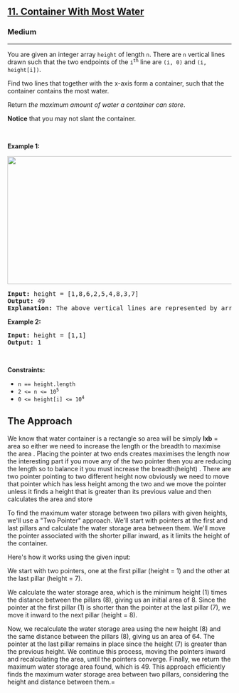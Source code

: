 <h2><a href="https://leetcode.com/problems/container-with-most-water">11. Container With Most Water</a></h2><h3>Medium</h3><hr><p>You are given an integer array <code>height</code> of length <code>n</code>. There are <code>n</code> vertical lines drawn such that the two endpoints of the <code>i<sup>th</sup></code> line are <code>(i, 0)</code> and <code>(i, height[i])</code>.</p>

<p>Find two lines that together with the x-axis form a container, such that the container contains the most water.</p>

<p>Return <em>the maximum amount of water a container can store</em>.</p>

<p><strong>Notice</strong> that you may not slant the container.</p>

<p>&nbsp;</p>
<p><strong class="example">Example 1:</strong></p>
<img alt="" src="https://s3-lc-upload.s3.amazonaws.com/uploads/2018/07/17/question_11.jpg" style="width: 600px; height: 287px;" />
<pre>
<strong>Input:</strong> height = [1,8,6,2,5,4,8,3,7]
<strong>Output:</strong> 49
<strong>Explanation:</strong> The above vertical lines are represented by array [1,8,6,2,5,4,8,3,7]. In this case, the max area of water (blue section) the container can contain is 49.
</pre>

<p><strong class="example">Example 2:</strong></p>

<pre>
<strong>Input:</strong> height = [1,1]
<strong>Output:</strong> 1
</pre>

<p>&nbsp;</p>
<p><strong>Constraints:</strong></p>

<ul>
	<li><code>n == height.length</code></li>
	<li><code>2 &lt;= n &lt;= 10<sup>5</sup></code></li>
	<li><code>0 &lt;= height[i] &lt;= 10<sup>4</sup></code></li>
</ul>


## The Approach


We know that water container is a rectangle so area will be simply **lxb** = area so either we need to increase the length or the breadth to maximise the area . Placing the pointer at two ends creates maximises the length now the interesting part if you move any of the two pointer then you are reducing the length so to balance it you must increase the breadth(height) . There are two pointer pointing to two different height now obviously we need to move that pointer which has less height among the two and we move the pointer unless it finds a height that is greater than its previous value and then calculates the area and store

To find the maximum water storage between two pillars with given heights, we'll use a "Two Pointer" approach. We'll start with pointers at the first and last pillars and calculate the water storage area between them. We'll move the pointer associated with the shorter pillar inward, as it limits the height of the container.

Here's how it works using the given input:

We start with two pointers, one at the first pillar (height = 1) and the other at the last pillar (height = 7).

We calculate the water storage area, which is the minimum height (1) times the distance between the pillars (8), giving us an initial area of 8.
Since the pointer at the first pillar (1) is shorter than the pointer at the last pillar (7), we move it inward to the next pillar (height = 8).

Now, we recalculate the water storage area using the new height (8) and the same distance between the pillars (8), giving us an area of 64.
The pointer at the last pillar remains in place since the height (7) is greater than the previous height.
We continue this process, moving the pointers inward and recalculating the area, until the pointers converge.
Finally, we return the maximum water storage area found, which is 49.
This approach efficiently finds the maximum water storage area between two pillars, considering the height and distance between them.=
